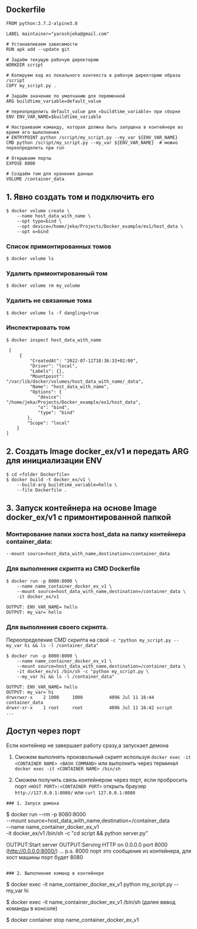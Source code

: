 
## Dockerfile

```
FROM python:3.7.2-alpine3.8

LABEL maintainer="yaroshjeka@gmail.com"

# Устанавливаем зависимости
RUN apk add --update git

# Задаём текущую рабочую директорию
WORKDIR script

# Копируем код из локального контекста в рабочую директорию образа /script
COPY my_script.py .

# Задаём значение по умолчанию для переменной
ARG buildtime_variable=default_value

# переопределить default_value для «buildtime_variable» при сборке
ENV ENV_VAR_NAME=$buildtime_variable 

# Настраиваем команду, которая должна быть запущена в контейнере во время его выполнения
# ENTRYPOINT python /script/my_script.py --my_var ${ENV_VAR_NAME}
CMD python /script/my_script.py --my_var ${ENV_VAR_NAME}  # можно переопределить при run

# Открываем порты
EXPOSE 8000

# Создаём том для хранения данных
VOLUME /container_data

``` 



## 1. Явно создать том и подключить его
```
$ docker volume create \
    --name host_data_with_name \
    --opt type=bind \
    --opt device=/home/jeka/Projects/Docker_example/ex1/host_data \
    --opt o=bind
```

### Список примонтированных томов
```
$ docker volume ls
```

### Удалить примонтированный том
```
$ docker volume rm my_volume
```

### Удалить не связанные тома
```
$ docker volume ls -f dangling=true
```

### Инспектировать том
```
$ docker inspect host_data_with_name

 [
     {
         "CreatedAt": "2022-07-11T18:36:33+02:00",
         "Driver": "local",
         "Labels": {},
         "Mountpoint": "/var/lib/docker/volumes/host_data_with_name/_data",
         "Name": "host_data_with_name",
         "Options": {
            "device": "/home/jeka/Projects/Docker_example/ex1/host_data",
            "o": "bind",
            "type": "bind"
        },
        "Scope": "local"
    }
]
```

## 2. Создать Image docker_ex/v1 и передать ARG для инициализации ENV
```
$ cd <folder Dockerfile>
$ docker build -t docker_ex/v1 \
    --build-arg buildtime_variable=hello \
    --file Dockerfile .
```

## 3. Запуск контейнера на основе Image docker_ex/v1 с примонтированной папкой
 
### Монтирование папки хоста host_data на папку контейнера container_data:
``` --mount source=host_data_with_name,destination=/container_data  ```
 
### Для выполнения скрипта из CMD Dockerfile
```
$ docker run -p 8000:8000 \
    --name name_container_docker_ex_v1 \
    --mount source=host_data_with_name,destination=/container_data \
    -it docker_ex/v1 
 
OUTPUT: ENV_VAR_NAME= hello
OUTPUT: my_var= hello
```
  
### Для выполнения своего скрипта.

Переопределение CMD скрипта на свой ```-c "python my_script.py --my_var hi && ls -l /container_data"```
```
$ docker run -p 8000:8000 \
    --name name_container_docker_ex_v1 \
    --mount source=host_data_with_name,destination=/container_data \
    -it docker_ex/v1 /bin/sh -c "python my_script.py \
    --my_var hi && ls -l /container_data"

OUTPUT: ENV_VAR_NAME= hello
OUTPUT: my_var= hi
drwxrwxr-x    2 1000     1000          4096 Jul 11 16:44 container_data
drwxr-xr-x    1 root     root          4096 Jul 11 16:42 script
...
```

## Доступ через порт

Если контейнер не завершает работу сразу,а запускает демона

1. Сможем выполнять произвольный скрипт используя `docker exec -it <CONTAINER NAME> <BASH COMMAND>` или выполнить через терминал `docker exec -it <CONTAINER NAME> /bin/sh`

2. Сможем получить связь контейнером через порт, если пробросить порт ```<HOST PORT>:<CONTAINER PORT>``` открыть браузер `http://127.0.0.1:8080/` или `curl 127.0.0.1:8080`

```
### 1. Запуск демона

```
$ docker run --rm -p 8080:8000 \
    --mount source=host_data_with_name,destination=/container_data \
    --name name_container_docker_ex_v1 \
    -it docker_ex/v1 /bin/sh -c "cd script && python server.py"
    
OUTPUT:Start server
OUTPUT:Serving HTTP on 0.0.0.0 port 8000 (http://0.0.0.0:8000/) ... 
p.s. 8000 порт это сообщение из контейнера, для хост машины порт будет 8080   
```

### 2. Выполнение команд в контейнере   

``` 
$ docker exec -it name_container_docker_ex_v1 python my_script.py --my_var hi

$ docker exec -it name_container_docker_ex_v1 /bin/sh (далее вввод команды в консоле)

$ docker container stop name_container_docker_ex_v1
```
```

